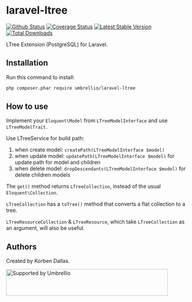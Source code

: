 # laravel-ltree

[![Github Status](https://github.com/umbrellio/laravel-ltree/workflows/CI/badge.svg)](https://github.com/umbrellio/laravel-ltree/actions)
[![Coverage Status](https://coveralls.io/repos/github/umbrellio/laravel-ltree/badge.svg?branch=master)](https://coveralls.io/github/umbrellio/laravel-ltree?branch=master)
[![Latest Stable Version](https://poser.pugx.org/umbrellio/laravel-ltree/v/stable.png)](https://packagist.org/packages/umbrellio/laravel-ltree)
[![Total Downloads](https://poser.pugx.org/umbrellio/laravel-ltree/downloads.png)](https://packagist.org/packages/umbrellio/laravel-ltree)

LTree Extension (PostgreSQL) for Laravel. 

## Installation

Run this command to install:
```bash
php composer.phar require umbrellio/laravel-ltree
```

## How to use

Implement your `Eloquent\Model` from `LTreeModelInterface` and use `LTreeModelTrait`.

Use LTreeService for build path:
1. when create model: `createPath(LTreeModelInterface $model)`
2. when update model: `updatePath(LTreeModelInterface $model)` for update path for model and children
3. when delete model: `dropDescendants(LTreeModelInterface $model)` for delete children models

The `get()` method returns `LTreeCollection`, instead of the usual `Eloquent\Collection`.

`LTreeCollection` has a `toTree()` method that converts a flat collection to a tree.

`LTreeResourceCollection` & `LTreeResource`, which take `LTreeCollection` as an argument, will also be useful.

## Authors

Created by Korben Dallas.

<a href="https://github.com/umbrellio/">
<img style="float: left;" src="https://umbrellio.github.io/Umbrellio/supported_by_umbrellio.svg" alt="Supported by Umbrellio" width="439" height="72">
</a>
